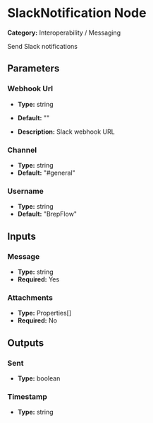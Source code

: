 
# SlackNotification Node

**Category:** Interoperability / Messaging

Send Slack notifications

## Parameters


### Webhook Url
- **Type:** string
- **Default:** ""


- **Description:** Slack webhook URL


### Channel
- **Type:** string
- **Default:** "#general"





### Username
- **Type:** string
- **Default:** "BrepFlow"





## Inputs


### Message
- **Type:** string
- **Required:** Yes



### Attachments
- **Type:** Properties[]
- **Required:** No



## Outputs


### Sent
- **Type:** boolean



### Timestamp
- **Type:** string




